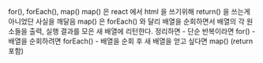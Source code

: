 for(), forEach(), map()
     map() 은 react 에서 html 을 쓰기위해 return() 을 쓰는게 아니었단 사실을 깨달음
     map() 은 forEach() 와 달리 배열을 순회하면서 배열의 각 원소들을 출력, 실행 결과를 모은 새 배열에 리턴한다.
     정리하면 
     - 단순 반복이라면 for()
     - 배열을 순회하려면 forEach()
     - 배열을 순회 후 새 배열을 얻고 싶다면 map() (return 포함)
